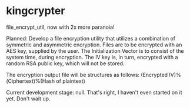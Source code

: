 # kingcrypter

file_encrypt_util, now with 2x more paranoia!

Planned: Develop a file encryption utility that utilizes a combination of symmetric and asymmetric encryption. Files are to be encrypted with an AES key, supplied by the user. The Initialization Vector is to consist of the system time, during encryption. The IV key is, in turn, encrypted with a random RSA public key, which will not be stored.

The encryption output file will be structures as follows: (Encrypted IV)%(Ciphertext)%(Hash of plaintext)

Current development stage: null. That's right, I haven't even started on it yet. Don't wait up.
